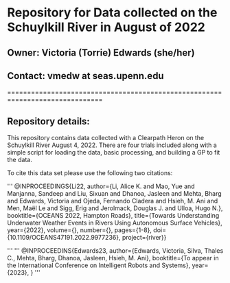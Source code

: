 # Repository for Data collected on the Schuylkill River in August of 2022
## Owner: Victoria (Torrie) Edwards (she/her)
## Contact: vmedw at seas.upenn.edu 
==============================================================================
## Repository details:
This repository contains data collected with a Clearpath Heron on the Schuylkill River August 4, 2022.
There are four trials included along with a simple script for loading the data, basic processing, and building a GP to fit the data. 

To cite this data set please use the following two citations:

'''
@INPROCEEDINGS{Li22,
  author={Li, Alice K. and Mao, Yue and Manjanna, Sandeep and Liu, Sixuan and Dhanoa, Jasleen and Mehta, Bharg and Edwards, Victoria and Ojeda, Fernando Cladera and Hsieh, M. Ani and Men, Maël Le and Sigg, Erig and Jerolmack, Douglas J. and Ulloa, Hugo N.},
  booktitle={OCEANS 2022, Hampton Roads}, 
  title={Towards Understanding Underwater Weather Events in Rivers Using Autonomous Surface Vehicles}, 
  year={2022},
  volume={},
  number={},
  pages={1-8},
  doi={10.1109/OCEANS47191.2022.9977236},
  project={river}}

'''
'''
@INPROCEEDINS{Edwards23,
author={Edwards, Victoria, Silva, Thales C., Mehta, Bharg, Dhanoa, Jasleen, Hsieh, M. Ani},
booktitle={To appear in the International Conference on Intelligent Robots and Systems},
year={2023},
}
'''




